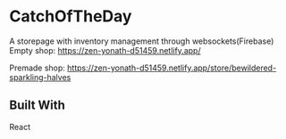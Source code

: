 # CatchOfTheDay

A storepage with inventory management through websockets(Firebase)
Empty shop:
https://zen-yonath-d51459.netlify.app/


Premade shop:
https://zen-yonath-d51459.netlify.app/store/bewildered-sparkling-halves

## Built With
React


